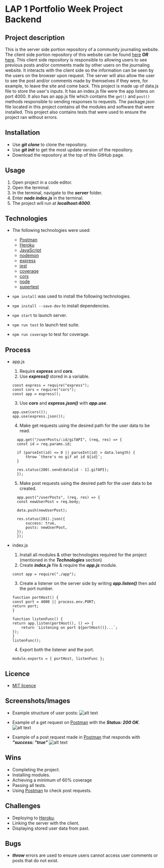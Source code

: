 # LAP 1 Portfolio Week Project Backend

## Project description

This is the server side portion repository of a community journaling website. The client side portion repository of this website can be found [here](https://github.com/nasim1903/Journal-frontend) **_OR_** [here](https://github.com/nasim1903/Journal-Front-new). This client side repository is responsible to allowing users to see previous posts and/or comments made by other users on the journaling website. It interacts with the client side so the information can be seen by the users on the browser upon request. The server will also allow the user to see the post and/or comments made by themselves if they were, for example, to leave the site and come back. This project is made up of data.js file to store the user's inputs. It has an index.js file were the app listens on port 4000. It also has an app.js file which contains the `get()` and `post()` methods responsible to sending responses to requests. The package.json file located in this project contains all the modules and software that were installed. This project also contains tests that were used to ensure the project ran without errors.

## Installation

- Use **_git clone_** to clone the repository.
- Use **_git init_** to get the most update version of the repository.
- Download the repository at the top of this GitHub page.

## Usage

1. Open project in a code editor.
2. Open the terminal.
3. In the terminal, navigate to the **_server_** folder.
4. Enter **_node index.js_** in the terminal.
5. The project will run at **_localhost:4000_**.

## Technologies

- The following technologies were used:

  - [Postman](https://www.postman.com/)
  - [Heroku](https://www.heroku.com/)
  - [JavaScript](https://developer.mozilla.org/en-US/docs/Web/JavaScript)
  - [nodemon](https://www.npmjs.com/package/nodemon)
  - [express](https://www.npmjs.com/package/express)
  - [jest](https://jestjs.io/docs/getting-started)
  - [coverage](https://www.npmjs.com/package/coverage)
  - [cors](https://www.npmjs.com/package/cors)
  - [node](https://nodejs.org/en/)
  - [supertest](https://www.npmjs.com/package/supertest)

- `npm install` was used to install the following technologies.
- `npm install --save-dev` to install dependencies.
- `npm start` to launch server.
- `npm run test` to launch test suite.
- `npm run coverage` to test for coverage.

## Process

- app.js

  1. Require **_express_** and **_cors_**.
  2. Use **_express()_** stored in a variable.

  ```
  const express = require("express");
  const cors = require("cors");
  const app = express();
  ```

  3. Use **_cors_** and **_express.json()_** with **_app.use_**.

  ```
  app.use(cors());
  app.use(express.json());
  ```

  4. Make get requests using the desired path for the user data to be read.

  ```
    app.get("/userPosts/:id/gifAPI", (req, res) => {
    const id = req.params.id;

    if (parseInt(id) <= 0 || parseInt(id) > data.length) {
        throw `there's no gif at id ${id}`;
    }

    res.status(200).send(data[id - 1].gifAPI);
    });
  ```

  5. Make post requests using the desired path for the user data to be created.

  ```
    app.post("/userPosts", (req, res) => {
    const newUserPost = req.body;

    data.push(newUserPost);

    res.status(201).json({
        success: true,
        posts: newUserPost,
    });
    });
  ```

- index.js

  1. Install all modules & other technologies required for the project (mentioned in the **_Technologies_** section)
  2. Create **_index.js_** file & require the **_app.js_** module.

  ```
  const app = require("./app");
  ```

  3. Create a listener on the server side by writing **_app.listen()_** then add the port number.

  ```
  function portHost() {
  const port = 4000 || process.env.PORT;
  return port;
  }

  function listenFunc() {
  return app.listen(portHost(), () => {
      return `Listening on port ${portHost()}...`;
  });
  }
  listenFunc();

  ```

  4. Export both the listener and the port.

  ```
  module.exports = { portHost, listenFunc };

  ```

## Licence

- [MIT licence](https://opensource.org/licenses/mit-license.php)

## Screenshots/Images

- Example structure of user posts:
  ![alt text](readme_imgs/user_posts_arr.png)

- Example of a get request on [Postman](https://www.postman.com/) with the **_Status: 200 OK_**.
  ![alt text](readme_imgs/postman_get.png)

- Example of a post request made in [Postman](https://www.postman.com/) that responds with **_"success: "true"_**
  ![alt text](readme_imgs/postman_post.png)

## Wins

- Completing the project.
- Installing modules.
- Achieving a minimum of 60% coverage
- Passing all tests.
- Using [Postman](https://www.postman.com/) to check post requests.

## Challenges

- Deploying to [Heroku](https://www.heroku.com/).
- Linking the server with the client.
- Displaying stored user data from past.

## Bugs

- **_throw_** errors are used to ensure users cannot access user comments or posts that do not exist.
